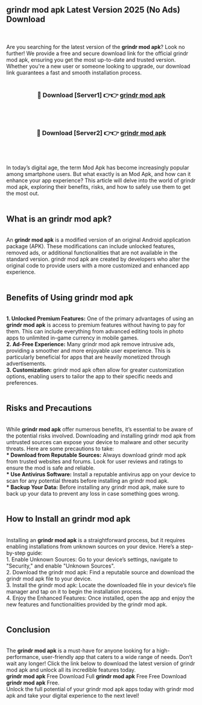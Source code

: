 ## grindr mod apk Latest Version 2025 (No Ads) Download
<br><br>
Are you searching for the latest version of the <strong>grindr mod apk</strong>? Look no further! We provide a free and secure download link for the official grindr mod apk, ensuring you get the most up-to-date and trusted version. Whether you're a new user or someone looking to upgrade, our download link guarantees a fast and smooth installation process.
<br>
<br>
<div align="center">
<h3>🔴 Download [Server1] 👉👉 <a href="https://modyolo.store/grindr_mod_apk">grindr mod apk</a></h3><br>
<br>
<h3>🔴 Download [Server2] 👉👉 <a href="https://modyolo.store/grindr_mod_apk">grindr mod apk</a></h3><br>
</div>
<br>
<br>
In today’s digital age, the term Mod Apk has become increasingly popular among smartphone users. But what exactly is an Mod Apk, and how can it enhance your app experience? This article will delve into the world of grindr mod apk, exploring their benefits, risks, and how to safely use them to get the most out.
<br>
<br>
<h2>What is an grindr mod apk?</h2>
<br>
An <strong>grindr mod apk</strong> is a modified version of an original Android application package (APK). These modifications can include unlocked features, removed ads, or additional functionalities that are not available in the standard version. grindr mod apk are created by developers who alter the original code to provide users with a more customized and enhanced app experience.
<br>
<br>
<h2>Benefits of Using grindr mod apk</h2>
<br>
<strong> 1. Unlocked Premium Features:</strong> One of the primary advantages of using an <strong>grindr mod apk</strong> is access to premium features without having to pay for them. This can include everything from advanced editing tools in photo apps to unlimited in-game currency in mobile games.
<br>
<strong> 2. Ad-Free Experience:</strong> Many grindr mod apk remove intrusive ads, providing a smoother and more enjoyable user experience. This is particularly beneficial for apps that are heavily monetized through advertisements.
<br>
<strong> 3. Customization:</strong> grindr mod apk often allow for greater customization options, enabling users to tailor the app to their specific needs and preferences.
<br>
<br>
<h2>Risks and Precautions</h2>
<br>
While <strong>grindr mod apk</strong> offer numerous benefits, it’s essential to be aware of the potential risks involved. Downloading and installing grindr mod apk from untrusted sources can expose your device to malware and other security threats. Here are some precautions to take:
<br>
<strong> * Download from Reputable Sources:</strong> Always download grindr mod apk from trusted websites and forums. Look for user reviews and ratings to ensure the mod is safe and reliable.
<br>
<strong> * Use Antivirus Software:</strong> Install a reputable antivirus app on your device to scan for any potential threats before installing an grindr mod apk.
<br>
<strong> * Backup Your Data:</strong> Before installing any grindr mod apk, make sure to back up your data to prevent any loss in case something goes wrong.
<br>
<br>
<h2>How to Install an grindr mod apk</h2>
<br>
Installing an <strong>grindr mod apk</strong> is a straightforward process, but it requires enabling installations from unknown sources on your device. Here’s a step-by-step guide:
<br>
 1. Enable Unknown Sources: Go to your device’s settings, navigate to "Security," and enable "Unknown Sources".
<br>
 2. Download the grindr mod apk: Find a reputable source and download the grindr mod apk file to your device.
<br>
 3. Install the grindr mod apk: Locate the downloaded file in your device’s file manager and tap on it to begin the installation process.
<br>
 4. Enjoy the Enhanced Features: Once installed, open the app and enjoy the new features and functionalities provided by the grindr mod apk.
<br>
<br>
<h2><strong>Conclusion</strong></h2>
<br>
The <strong>grindr mod apk</strong> is a must-have for anyone looking for a high-performance, user-friendly app that caters to a wide range of needs. Don’t wait any longer! Click the link below to download the latest version of grindr mod apk and unlock all its incredible features today.
<br>
<strong>grindr mod apk</strong> Free Download Full <strong>grindr mod apk</strong> Free Free Download <strong>grindr mod apk</strong> Free.
<br>
Unlock the full potential of your grindr mod apk apps today with grindr mod apk and take your digital experience to the next level!

